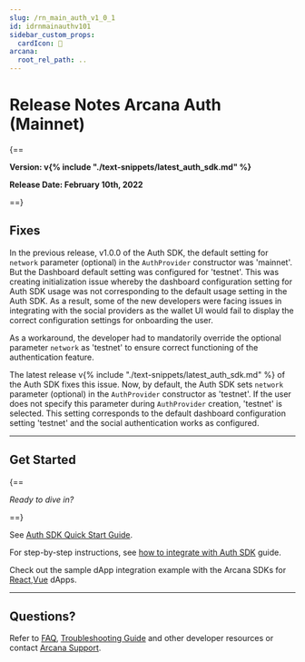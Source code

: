```yaml
---
slug: /rn_main_auth_v1_0_1
id: idrnmainauthv101
sidebar_custom_props:
  cardIcon: 🏁
arcana:
  root_rel_path: ..
---
```


# Release Notes Arcana Auth (Mainnet)

{==

**Version: v{% include "./text-snippets/latest_auth_sdk.md" %}**

**Release Date: February 10th, 2022**

==}

## Fixes

In the previous release, v1.0.0 of the Auth SDK, the default setting for `network` parameter (optional) in the `AuthProvider` constructor was 'mainnet'. But the Dashboard default setting was configured for 'testnet'. This was creating initialization issue whereby the dashboard configuration setting for Auth SDK usage was not corresponding to the default usage setting in the Auth SDK.  As a result, some of the new developers were facing issues in integrating with the social providers as the wallet UI would fail to display the correct configuration settings for onboarding the user.

As a workaround, the developer had to mandatorily override the optional parameter `network` as 'testnet' to ensure correct functioning of the authentication feature.

The latest release v{% include "./text-snippets/latest_auth_sdk.md" %} of the Auth SDK fixes this issue.  Now, by default, the Auth SDK sets `network` parameter (optional) in the `AuthProvider` constructor as 'testnet'. If the user does not specify this parameter during `AuthProvider` creation, 'testnet' is selected.  This setting corresponds to the default dashboard configuration setting 'testnet' and the social authentication works as configured.

---

## Get Started

{==

*Ready to dive in?* 

==}

See [Auth SDK Quick Start Guide]({{page.meta.arcana.root_rel_path}}/walletsdk/wallet_qs.md). 

For step-by-step instructions, see [how to integrate with Auth SDK]({{page.meta.arcana.root_rel_path}}/howto/integrate_auth/index.md) guide. 

Check out the sample dApp integration example with the Arcana SDKs for [React]({{page.meta.arcana.root_rel_path}}/howto/integrate_auth/integrate_wallet_react.md),[Vue](https://github.com/arcana-network/basic-storage-wallet-integration) dApps.

---

## Questions? 

Refer to [FAQ]({{page.meta.arcana.root_rel_path}}/faq/faq_gen.md), [Troubleshooting Guide]({{page.meta.arcana.root_rel_path}}/troubleshooting.md) and other developer resources or contact [Arcana Support]({{page.meta.arcana.root_rel_path}}/support.md).
